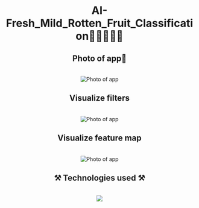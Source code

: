 <h1 align="center">AI-Fresh_Mild_Rotten_Fruit_Classification🍇🍉🍊🍌🍎</h1>
<h2 align="center">Photo of app📸</h2>
<br/>
<div align="center">
    <img src="https://github.com/user-attachments/assets/cd98d62e-5949-446a-ad7a-0ce072dbea4e" alt="Photo of app" />   
</div>

<h2 align="center">Visualize filters</h2>
<br/>
<div align="center">
    <img src="https://github.com/user-attachments/assets/e6b4bfd2-9621-4373-9cf5-73bb92d63062" alt="Photo of app" />   
</div>

<h2 align="center">Visualize feature map</h2>
<br/>
<div align="center">
    <img src="https://github.com/user-attachments/assets/002ae622-15c6-4e6d-9fb5-4d1ba259b194" alt="Photo of app" />   
</div>

<h2 align="center">⚒️ Technologies used ⚒️</h2>
<br/>
<div align="center">
    <img src="https://skillicons.dev/icons?i=github,python,pytorch,vscode,pycharm,latex,sklearn" />   
</div>
